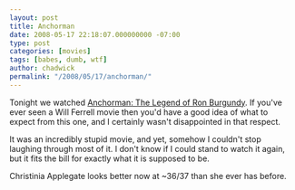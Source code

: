 ```yaml
---
layout: post
title: Anchorman
date: 2008-05-17 22:18:07.000000000 -07:00
type: post
categories: [movies]
tags: [babes, dumb, wtf]
author: chadwick
permalink: "/2008/05/17/anchorman/"
---
```

Tonight we watched [Anchorman: The Legend of Ron
Burgundy](http://www.imdb.com/title/tt0357413/). If you've ever seen a Will
Ferrell movie then you'd have a good idea of what to expect from this one, and
I certainly wasn't disappointed in that respect.

It was an incredibly stupid movie, and yet, somehow I couldn't stop laughing
through most of it. I don't know if I could stand to watch it again, but it
fits the bill for exactly what it is supposed to be.

Christinia Applegate looks better now at ~36/37 than she ever has before.

